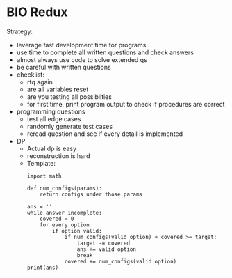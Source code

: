 # BIO Redux

Strategy:
- leverage fast development time for programs
- use time to complete all written questions and check answers
- almost always use code to solve extended qs
- be careful with written questions
- checklist:
    - rtq again
    - are all variables reset
    - are you testing all possiblities
    - for first time, print program output to check if procedures are correct
- programming questions
    - test all edge cases
    - randomly generate test cases
    - reread question and see if every detail is implemented
- DP
    - Actual dp is easy
    - reconstruction is hard
    - Template:
        ```
        import math 

        def num_configs(params):
            return configs under those params

        ans = ''
        while answer incomplete:
            covered = 0
            for every option
                if option valid:
                    if num_configs(valid option) + covered >= target:
                        target -= covered
                        ans += valid option
                        break
                    covered += num_configs(valid option)
        print(ans)
        ```


 